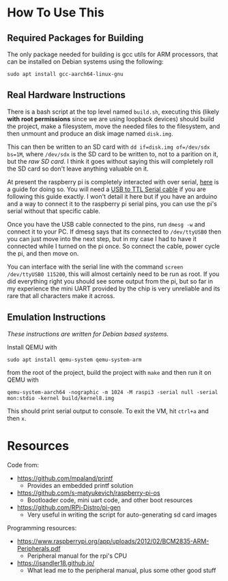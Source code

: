 # How To Use This

## Required Packages for Building

The only package needed for building is gcc utils for ARM processors, that can be installed on Debian systems using the following:
```
sudo apt install gcc-aarch64-linux-gnu
```

## Real Hardware Instructions

There is a bash script at the top level named `build.sh`, executing this (likely **with root permissions** since we are using loopback devices) should build the project, make a filesystem, move the needed files to the filesystem, and then unmount and produce an disk image named `disk.img`. 

This can then be written to an SD card with `dd if=disk.img of=/dev/sdx bs=1M`, where `/dev/sdx` is the SD card to be written to, not to a parition on it, but the *raw SD card*. I think it goes without saying this will completely roll the SD card so don't leave anything valuable on it.

At present the raspberry pi is completely interacted with over serial, [here](https://cdn-learn.adafruit.com/downloads/pdf/adafruits-raspberry-pi-lesson-5-using-a-console-cable.pdf "here") is a guide for doing so. You will need a [USB to TTL Serial cable](https://www.amazon.com/s?url=search-alias%3Daps&field-keywords=usb+to+ttl+serial+cable&rh=i%3Aaps%2Ck%3Ausb+to+ttl+serial+cable "USB to TTL Serial cable") if you are following this guide exactly. I won't detail it here but if you have an arduino and a way to connect it to the raspberry pi serial pins, you can use the pi's serial without that specific cable. 

Once you have the USB cable connected to the pins, run `dmesg -w` and connect it to your PC. If dmesg says that its connected to `/dev/ttyUSB0` then you can just move into the next step, but in my case I had to have it connected while I turned on the pi once. So connect the cable, power cycle the pi, and then move on. 

You can interface with the serial line with the command `screen /dev/ttyUSB0 115200`, this will almost certainly need to be run as root. If you did everything right you should see some output from the pi, but so far in my experience the mini UART provided by the chip is very unreliable and its rare that all characters make it across.

## Emulation Instructions

*These instructions are written for Debian based systems.*

Install QEMU with 
```
sudo apt install qemu-system qemu-system-arm
```
from the root of the project, build the project with `make` and then run it on QEMU with
```
qemu-system-aarch64 -nographic -m 1024 -M raspi3 -serial null -serial mon:stdio -kernel build/kernel8.img
```
This should print serial output to console. To exit the VM, hit `ctrl+a` and then `x`.

# Resources
Code from:
- https://github.com/mpaland/printf
	- Provides an embedded printf solution
- https://github.com/s-matyukevich/raspberry-pi-os
	- Bootloader code, mini uart code, and other boot resources
- https://github.com/RPi-Distro/pi-gen
	- Very useful in writing the script for auto-generating sd card images

Programming resources:
- https://www.raspberrypi.org/app/uploads/2012/02/BCM2835-ARM-Peripherals.pdf
	- Peripheral manual for the rpi's CPU
- https://jsandler18.github.io/
	- What lead me to the peripheral manual, plus some other good stuff